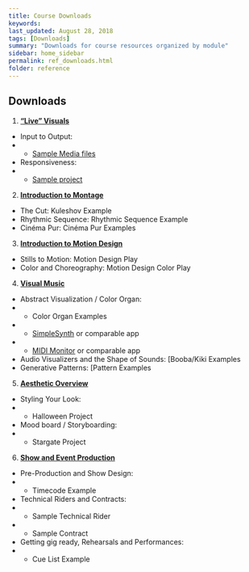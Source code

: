 ```yaml
---
title: Course Downloads
keywords: 
last_updated: August 28, 2018
tags: [Downloads]
summary: "Downloads for course resources organized by module"
sidebar: home_sidebar
permalink: ref_downloads.html
folder: reference
---
```


## Downloads

1. [**“Live” Visuals**](/vvedu/teaching_module_1.html)
- Input to Output:
- - [Sample Media files](https://s3.amazonaws.com/vidvox/vvedu/W1-L1.zip)
- Responsiveness:
- - [Sample project](https://s3.amazonaws.com/vidvox/vvedu/W1-L2.zip)
2. [**Introduction to Montage**](/vvedu/teaching_module_2.html)
- The Cut: Kuleshov Example
- Rhythmic Sequence: Rhythmic Sequence Example
- Cinéma Pur: Cinéma Pur Examples
3. [**Introduction to Motion Design**](/vvedu/teaching_module_3.html)
- Stills to Motion: Motion Design Play
- Color and Choreography: Motion Design Color Play
4. [**Visual Music**](/vvedu/teaching_module_4.html)
- Abstract Visualization / Color Organ:
- - Color Organ Examples
- - [SimpleSynth](http://notahat.com/simplesynth/) or comparable app
- - [MIDI Monitor](https://www.snoize.com/MIDIMonitor/) or comparable app
- Audio Visualizers and the Shape of Sounds: [Booba/Kiki Examples
- Generative Patterns: [Pattern Examples
5. [**Aesthetic Overview**](/vvedu/teaching_module_5.html)
- Styling Your Look:
- - Halloween Project
- Mood board / Storyboarding:
- - Stargate Project
6. [**Show and Event Production**](/vvedu/teaching_module_6.html)
- Pre-Production and Show Design:
- - Timecode Example
- Technical Riders and Contracts:
- - Sample Technical Rider
- - Sample Contract
- Getting gig ready, Rehearsals and Performances:
- - Cue List Example

